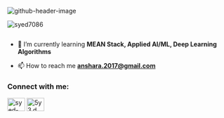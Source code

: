 ![github-header-image](https://github.com/syed7086/syed7086/assets/85676664/da0245f2-456b-42b0-ae2b-96e922208141)



<p align="left"> <img src="https://komarev.com/ghpvc/?username=syed7086&label=Profile%20views&color=0e75b6&style=flat" alt="syed7086" /> </p>

<p align="left"> <a href="https://twitter.com/" target="blank"><img src="https://img.shields.io/twitter/follow/?logo=twitter&style=for-the-badge" alt="" /></a> </p>

- 🌱 I’m currently learning **MEAN Stack, Applied AI/ML, Deep Learning Algorithms**

- 📫 How to reach me **anshara.2017@gmail.com**


<h3 align="left">Connect with me:</h3>
<p align="left">
<a href="https://linkedin.com/in/syed-ansharah-sultan" target="blank"><img align="center" src="https://raw.githubusercontent.com/rahuldkjain/github-profile-readme-generator/master/src/images/icons/Social/linked-in-alt.svg" alt="syed-ansharah-sultan" height="30" width="40" /></a>
<a href="https://instagram.com/5y3.d" target="blank"><img align="center" src="https://raw.githubusercontent.com/rahuldkjain/github-profile-readme-generator/master/src/images/icons/Social/instagram.svg" alt="5y3.d" height="30" width="40" /></a>
</p>
